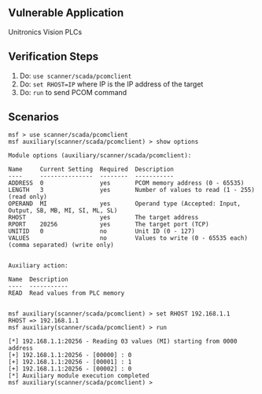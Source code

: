 ## Vulnerable Application

  Unitronics Vision PLCs

## Verification Steps

  1. Do: `use scanner/scada/pcomclient`
  2. Do: `set RHOST=IP` where IP is the IP address of the target
  3. Do: `run` to send PCOM command

 ## Scenarios

   ```
msf > use scanner/scada/pcomclient
msf auxiliary(scanner/scada/pcomclient) > show options

Module options (auxiliary/scanner/scada/pcomclient):

   Name     Current Setting  Required  Description
   ----     ---------------  --------  -----------
   ADDRESS  0                yes       PCOM memory address (0 - 65535)
   LENGTH   3                yes       Number of values to read (1 - 255) (read only)
   OPERAND  MI               yes       Operand type (Accepted: Input, Output, SB, MB, MI, SI, ML, SL)
   RHOST                     yes       The target address
   RPORT    20256            yes       The target port (TCP)
   UNITID   0                no        Unit ID (0 - 127)
   VALUES                    no        Values to write (0 - 65535 each) (comma separated) (write only)


Auxiliary action:

   Name  Description
   ----  -----------
   READ  Read values from PLC memory


msf auxiliary(scanner/scada/pcomclient) > set RHOST 192.168.1.1
RHOST => 192.168.1.1
msf auxiliary(scanner/scada/pcomclient) > run

[*] 192.168.1.1:20256 - Reading 03 values (MI) starting from 0000 address
[+] 192.168.1.1:20256 - [00000] : 0
[+] 192.168.1.1:20256 - [00001] : 1
[+] 192.168.1.1:20256 - [00002] : 0
[*] Auxiliary module execution completed
msf auxiliary(scanner/scada/pcomclient) >
```
